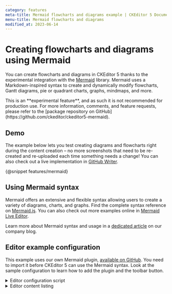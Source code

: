 ```yaml
---
category: features
meta-title: Mermaid flowcharts and diagrams example | CKEditor 5 Documentation
menu-title: Mermaid flowcharts and diagrams
modified_at: 2023-06-14
---
```


# Creating flowcharts and diagrams using Mermaid

You can create flowcharts and diagrams in CKEditor&nbsp;5 thanks to the experimental integration with the [Mermaid](https://mermaid.js.org/) library. Mermaid uses a Markdown-inspired syntax to create and dynamically modify flowcharts, Gantt diagrams, pie or quadrant charts, graphs, mindmaps, and more.

<info-box warning>
	This is an **experimental feature**, and as such it is not recommended for production use. For more information, comments, and feature requests, please refer to the [package repository on GitHub](https://github.com/ckeditor/ckeditor5-mermaid).
</info-box>

## Demo

The example below lets you test creating diagrams and flowcharts right during the content creation &ndash; no more screenshots that need to be re-created and re-uploaded each time something needs a change! You can also check out a live implementation in [GitHub Writer](https://ckeditor.com/blog/github-writer-now-available-with-mermaid-support/).

{@snippet features/mermaid}

## Using Mermaid syntax

Mermaid offers an extensive and flexible syntax allowing users to create a variety of diagrams, charts, and graphs. Find the complete syntax reference on [Mermaid.js](https://mermaid.js.org/intro/). You can also check out more examples online in [Mermaid Live Editor](https://mermaid.live/).

Learn more about Mermaid syntax and usage in a [dedicated article](https://ckeditor.com/blog/basic-overview-of-creating-flowcharts-using-mermaid/) on our company blog.

## Editor example configuration

This example uses our own Mermaid plugin, [available on GitHub](https://github.com/ckeditor/ckeditor5-mermaid). You need to import it before CKEditor&nbsp;5 can use the Mermaid syntax. Look at the sample configuration to learn how to add the plugin and the toolbar button.

<details>
<summary>Editor configuration script</summary>

```js
import ClassicEditor from '@ckeditor/ckeditor5-build-classic';

import Mermaid from '@ckeditor/ckeditor5-mermaid/src/mermaid';

ClassicEditor
	.create( document.querySelector( '#mermaid' ), {
		plugins: ClassicEditor.builtinPlugins.concat( [
			Mermaid
		] ),
		toolbar: {
			items: [
				'undo', 'redo', '|', 'heading',
				'|', 'bold', 'italic',
				'|', 'link', 'insertImage', 'insertTable', 'blockQuote', 'mediaEmbed', 'mermaid',
				'|', 'bulletedList', 'numberedList', 'todolist', 'outdent', 'indent'
			]
		},
		ui: {
			viewportOffset: {
				top: window.getViewportTopOffsetConfig()
			}
		},
	} )
	.then( editor => {
		window.editor = editor;
	} )
	.catch( err => {
		console.error( err.stack );
	} );
```

</details>

<details>
<summary>Editor content listing</summary>

```html
<div id="mermaid">

	<p>Sample editor data</p>
	<pre spellcheck="false"><code class="language-mermaid">
		Sample Mermaid code goes here.
	</code></pre>

</div>
```

</details>

